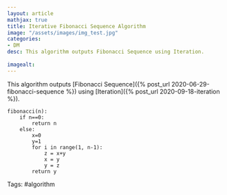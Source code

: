 ```yaml
---
layout: article
mathjax: true
title: Iterative Fibonacci Sequence Algorithm
image: "/assets/images/img_test.jpg"
categories:
- DM
desc: This algorithm outputs Fibonacci Sequence using Iteration.
 
imagealt: 
---
```


This algorithm outputs [Fibonacci Sequence]({% post_url 2020-06-29-fibonacci-sequence %}) using [Iteration]({% post_url 2020-09-18-iteration %}).

```
fibonacci(n):
	if n==0:
		return n
	else:
		x=0
		y=1
		for i in range(1, n-1):
			z = x+y
			x = y
			y = z
		return y
```

Tags: #algorithm 